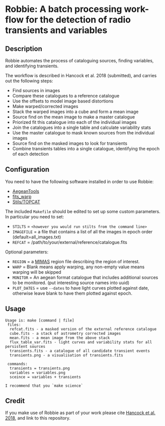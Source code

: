 # Robbie: A batch processing work-flow for the detection of radio transients and variables

## Description

Robbie automates the process of cataloguing sources, finding variables, and identifying transients.

The workflow is described in Hancock et al. 2018 (submitted), and carries out the following steps:
- Find sources in images
- Compare these catalogues to a reference catalogue
- Use the offsets to model image based distortions
- Make warped/corrected images
- Stack the warped images into a cube and form a mean image
- Source find on the mean image to make a master catalogue
- Priorized fit this catalogue into each of the individual images
- Join the catalogues into a single table and calculate variability stats
- Use the master catalogue to mask known sources from the individual images
- Source find on the masked images to look for transients
- Combine transients tables into a single catalogue, identifying the epoch of each detection

## Configuration
You need to have the following software installed in order to use Robbie:
- [AegeanTools](https://github.com/PaulHancock/Aegean)
- [fits_warp](https://github.com/nhurleywalker/fits_warp)
- [Stils/TOPCAT](http://www.star.bris.ac.uk/~mbt/topcat/)

The included `Makefile` should be edited to set up some custom parameters.
In particular you need to set:
- `STILTS` = `<however you would run stilts from the command line>`
- `IMAGEFILE` = a file that contains a list of all the images in epoch order (default=all_images.txt)
- `REFCAT` = /path/to/your/external/reference/catalogue.fits

Optional parameters:
- `REGION` = a [MIMAS](https://github.com/PaulHancock/Aegean/wiki/MIMAS) region file describing the region of interest.
- `WARP` = Blank means apply warping, any non-empty value means warping will be skipped
- `MONITOR` = An aegean format catalogue that includes additional sources to be monitored. (put interesting source names into uuid)
- `PLOT_DATES` = use `--dates` to have light curves plotted against date, otherwise leave blank to have them plotted against epoch.

## Usage
```
Usage is: make [command | file]
 files:
  refcat.fits - a masked version of the external reference catalogue
  cube.fits - a stack of astrometry corrected images
  mean.fits - a mean image from the above stack
  flux_table_var.fits - light curves and variability stats for all persistent sources
  transients.fits - a catalogue of all candidate transient events
  transients.png - a visualisation of transients.fits

 commands:
  transients = transients.png
  variables = variables.png
  sceince = variables + transients

I recommend that you `make science`
```

## Credit
If you make use of Robbie as part of your work please cite [Hancock et al. 2018](http://adsabs.harvard.edu/abs/2019A%26C....27...23H), and link to this repository.
